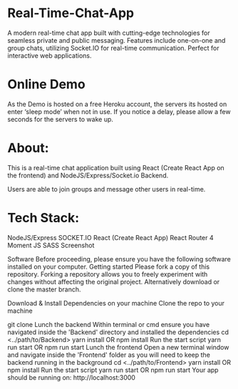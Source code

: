 # Real-Time-Chat-App
A modern real-time chat app built with cutting-edge technologies for seamless private and public messaging. Features include one-on-one and group chats, utilizing Socket.IO for real-time communication. Perfect for interactive web applications.  
# Online Demo
As the Demo is hosted on a free Heroku account, the servers its hosted on enter ‘sleep mode’ when not in use. If you notice a delay, please allow a few seconds for the servers to wake up.

# About:
This is a real-time chat application built using React (Create React App on the frontend) and NodeJS/Express/Socket.io Backend.

Users are able to join groups and message other users in real-time.

# Tech Stack:
NodeJS/Express
SOCKET.IO
React (Create React App)
React Router 4
Moment JS
SASS
Screenshot

Software
Before proceeding, please ensure you have the following software installed on your computer.
Getting started
Please fork a copy of this repository. Forking a repository allows you to freely experiment with changes without affecting the original project. Alternatively download or clone the master branch.

Download & Install Dependencies on your machine
Clone the repo to your machine

git clone <CloneURL>
Lunch the backend
Within terminal or cmd ensure you have navigated inside the 'Backend' directory and installed the dependencies
cd <../path/to/Backend> 
yarn install OR npm install
Run the start script
yarn run start OR npm run start
Lunch the frontend
Open a new terminal window and navigate inside the 'Frontend' folder as you will need to keep the backend running in the background
cd <../path/to/Frontend> 
yarn install OR npm install
Run the start script
yarn run start OR npm run start
Your app should be running on: http://localhost:3000
